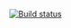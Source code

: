 [![Build status](https://ci.appveyor.com/api/projects/status/dib49vvelw2tqmqd?svg=true)](https://ci.appveyor.com/project/noIrLv/autol4-dudqr)
